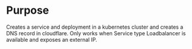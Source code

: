 
# Purpose 

Creates a service and deployment in a kubernetes cluster and creates a DNS record in cloudflare. Only works when Service type Loadbalancer is available and exposes an external IP.
